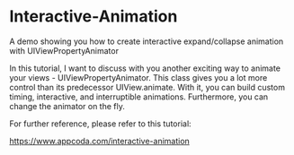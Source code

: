 # Interactive-Animation

A demo showing you how to create interactive expand/collapse animation with UIViewPropertyAnimator

In this tutorial, I want to discuss with you another exciting way to animate your views - UIViewPropertyAnimator.  This class gives you a lot more control than its predecessor UIView.animate. With it, you can build custom timing, interactive, and interruptible animations. Furthermore, you can change the animator on the fly.

For further reference, please refer to this tutorial:

https://www.appcoda.com/interactive-animation
